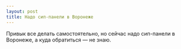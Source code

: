 ```yaml
---
layout: post 
title: Надо сип-панели в Воронеже 
--- 
```

Привык все делать самостоятельно, но сейчас надо сип-панели в Воронеже, а куда обратиться — не знаю.